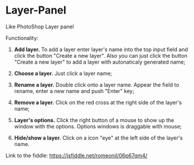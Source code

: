 # Layer-Panel
Like PhotoShop Layer panel

Functionality:

1. **Add layer.** To add a layer enter layer's name into the top input field and click the button "Create a new layer". Also you can just click the button "Create a new layer" to add a layer with autonaticaly generated name;

2. **Choose a layer.** Just click a layer name;

3. **Rename a layer.** Double click onto a layer name. Appear the field to rename, enter a new name and push "Enter" key;

4. **Remove a layer.** Click on the red cross at the right side of the layer's name;

5. **Layer's options.** Click the right button of a mouse to show up the window with the options. Options windows is draggable with mouse;

6. **Hide/show a layer.** Click on a icon "eye" at the left side of the layer's name.

Link to the fiddle:
https://jsfiddle.net/romeonil/06p67qm4/
